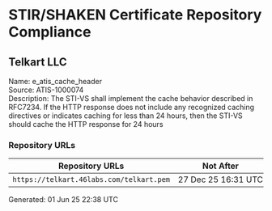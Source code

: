 # STIR/SHAKEN Certificate Repository Compliance

## Telkart LLC

Name: e_atis_cache_header\
Source: ATIS-1000074\
Description: The STI-VS shall implement the cache behavior described in RFC7234. If the HTTP response does not include any recognized caching directives or indicates caching for less than 24 hours, then the STI-VS should cache the HTTP response for 24 hours
### Repository URLs

| Repository URLs | Not After |  Problems | Link |
|-----------------|-----------|-----------|------|
| `https://telkart.46labs.com/telkart.pem` | 27&#160;Dec&#160;25&#160;16:31&#160;UTC | true | [view](../../REPOS/32c2cfe13b8c57eee5462b8f1078f7a72ef905fe/README.md) |


Generated: 01 Jun 25 22:38 UTC